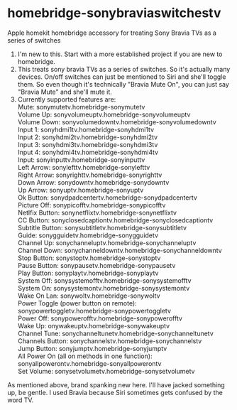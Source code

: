 # homebridge-sonybraviaswitchestv
Apple homekit homebridge accessory for treating Sony Bravia TVs as a series of switches

1. I'm new to this.  Start with a more established project if you are new to homebridge.
2. This treats sony bravia TVs as a series of switches.  So it's actually many devices.  On/off switches can just be mentioned to Siri and she'll toggle them.  So even though it's technically "Bravia Mute On", you can just say "Bravia Mute" and she'll mute it.
3. Currently supported features are: <br>
Mute: sonymutetv.homebridge-sonymutetv <br>
Volume Up: sonyvolumeuptv.homebridge-sonyvolumeuptv <br>
Volume Down: sonyvolumedowntv.homebridge-sonyvolumedowntv <br>
Input 1: sonyhdmi1tv.homebridge-sonyhdmi1tv <br>
Input 2: sonyhdmi2tv.homebridge-sonyhdmi2tv <br>
Input 3: sonyhdmi3tv.homebridge-sonyhdmi3tv <br>
Input 4: sonyhdmi4tv.homebridge-sonyhdmi4tv <br>
Input: sonyinputtv.homebridge-sonyinputtv <br>
Left Arrow: sonylefttv.homebridge-sonylefttv <br>
Right Arrow: sonyrighttv.homebridge-sonyrighttv <br>
Down Arrow: sonydowntv.homebridge-sonydowntv <br>
Up Arrow: sonyuptv.homebridge-sonyuptv <br>
Ok Button: sonydpadcentertv.homebridge-sonydpadcentertv <br>
Picture Off: sonypicofftv.homebridge-sonypicofftv <br>
Netlfix Button: sonynetflixtv.homebridge-sonynetflixtv <br>
CC Button: sonyclosedcaptiontv.homebridge-sonyclosedcaptiontv <br>
Subtitle Button: sonysubtitletv.homebridge-sonysubtitletv <br>
Guide: sonygguidetv.homebridge-sonygguidetv <br>
Channel Up: sonychanneluptv.homebridge-sonychanneluptv <br>
Channel Down: sonychanneldowntv.homebridge-sonychanneldowntv <br>
Stop Button: sonystoptv.homebridge-sonystoptv <br>
Pause Button: sonypausetv.homebridge-sonypausetv <br>
Play Button: sonyplaytv.homebridge-sonyplaytv <br>
System Off: sonysystemofftv.homebridge-sonysystemofftv <br>
System On: sonysystemontv.homebridge-sonysystemontv <br>
Wake On Lan: sonywoltv.homebridge-sonywoltv <br>
Power Toggle (power button on remote): sonypowertoggletv.homebridge-sonypowertoggletv <br>
Power Off: sonypowerofftv.homebridge-sonypowerofftv <br>
Wake Up: onywakeuptv.homebridge-sonywakeuptv <br>
Channel Tune: sonychanneltunetv.homebridge-sonychanneltunetv <br>
Channels Button: sonychannelstv.homebridge-sonychannelstv <br>
Jump Button: sonyjumptv.homebridge-sonyjumptv <br>
All Power On (all on methods in one function): sonyallpowerontv.homebridge-sonyallpowerontv <br>
Set Volume: sonysetvolumetv.homebridge-sonysetvolumetv <br>

As mentioned above, brand spanking new here.  I'll have jacked something up, be gentle.
I used Bravia because Siri sometimes gets confused by the word TV.







